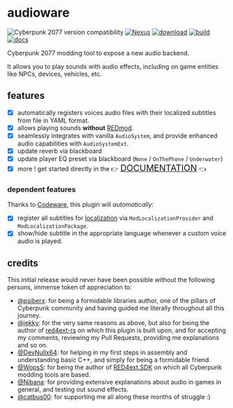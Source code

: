# audioware

![Cyberpunk 2077 version compatibility](https://img.shields.io/badge/Cyberpunk_2077-patch_2.12a-yellow) [![Nexus](https://img.shields.io/badge/Nexus-Audioware-orange)](https://www.nexusmods.com/cyberpunk2077/mods/12001) [![download](https://img.shields.io/github/v/release/cyb3rpsych0s1s/audioware?display_name=tag&label=Download)](https://github.com/cyb3rpsych0s1s/audioware/releases/latest) [![build](https://github.com/cyb3rpsych0s1s/audioware/actions/workflows/quality.yml/badge.svg)](https://github.com/cyb3rpsych0s1s/audioware/actions) [![docs](https://github.com/cyb3rpsych0s1s/audioware/actions/workflows/pages.yml/badge.svg)][BOOK]

Cyberpunk 2077 modding tool to expose a new audio backend.

It allows you to play sounds with audio effects, including on game entities like NPCs, devices, vehicles, etc.

## features

- [x] automatically registers voices audio files with their localized subtitles from file in YAML format.
- [x] allows playing sounds **without** [REDmod](https://wiki.redmodding.org/cyberpunk-2077-modding/for-mod-creators/modding-tools/redmod/audio-modding#audio-modding-manually).
- [x] seamlessly integrates with vanilla `AudioSystem`, and provide enhanced audio capabilities with `AudioSystemExt`.
- [x] update reverb via blackboard
- [x] update player EQ preset via blackboard (`None` / `OnThePhone` / `Underwater`)
- [x] more ! get started directly in the 👉 [<span style="font-size:20px;">DOCUMENTATION</span>][BOOK] 👈

### dependent features

Thanks to [Codeware](https://github.com/psiberx/cp2077-codeware), this plugin will _automatically_:

- [x] register all subtitles for [localization](https://github.com/psiberx/cp2077-codeware/wiki#localization) via `ModLocalizationProvider` and `ModLocalizationPackage`.
- [x] show/hide subtitle in the appropriate language whenever a custom voice audio is played.

## credits

This initial release would never have been possible without the following persons, immense token of appreciation to:

- [@psiberx](https://github.com/psiberx): for being a formidable libraries author, one of the pillars of Cyberpunk community and having guided me literally throughout all this journey.
- [@jekky](https://github.com/jac3km4): for the very same reasons as above, but also for being the author of [red4ext-rs](https://github.com/jac3km4/red4ext-rs) on which this plugin is built upon, and for accepting my comments, reviewing my Pull Requests, providing me explanations and so on.
- [@DevNullx64](https://github.com/DevNullx64): for helping in my first steps in assembly and understanding basic C++, and simply for being a formidable friend.
- [@WopsS](https://github.com/WopsS): for being the author of [RED4ext.SDK](https://github.com/WopsS/RED4ext.SDK) on which all Cyberpunk modding tools are based.
- [@Nibana](https://linktr.ee/nibanamusic): for providing extensive explanations about audio in games in general, and testing out sound effects.
- [@catbus00](https://github.com/catbus00): for supporting me all along these months of struggle :)

[BOOK]: https://cyb3rpsych0s1s.github.io/audioware/
